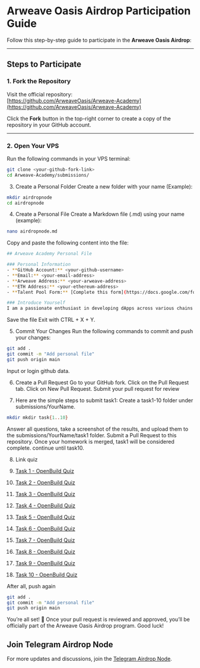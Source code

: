# Arweave Oasis Airdrop Participation Guide  

Follow this step-by-step guide to participate in the **Arweave Oasis Airdrop**:  

---

## Steps to Participate  

### 1. Fork the Repository  
Visit the official repository:  
[https://github.com/ArweaveOasis/Arweave-Academy](https://github.com/ArweaveOasis/Arweave-Academy)  

Click the **Fork** button in the top-right corner to create a copy of the repository in your GitHub account.  

---

### 2. Open Your VPS  
Run the following commands in your VPS terminal:  
```bash  
git clone <your-github-fork-link>  
cd Arweave-Academy/submissions/  
```

3. Create a Personal Folder
Create a new folder with your name (Example):
```bash
mkdir airdropnode  
cd airdropnode  
```

4. Create a Personal File
Create a Markdown file (.md) using your name (example):
```bash
nano airdropnode.md
```
Copy and paste the following content into the file:
```bash
## Arweave Academy Personal File  

### Personal Information  
- **GitHub Account:** <your-github-username>  
- **Email:** <your-email-address>  
- **Arweave Address:** <your-arweave-address>  
- **ETH Address:** <your-ethereum-address>  
- **Talent Pool Form:** [Complete this form](https://docs.google.com/forms/d/e/1FAIpQLSfWA5fIIcBgmRppm3jNz5vmf9Mai_QMVil-2pO4r7YKn_Zhtw/viewform?usp=sf_link)  

### Introduce Yourself  
I am a passionate enthusiast in developing dApps across various chains in the Web3 ecosystem. I currently work as a freelance node developer, node runner, and node operator.  
```
Save the file Exit with CTRL + X + Y.

5. Commit Your Changes
Run the following commands to commit and push your changes:
```bash
git add .  
git commit -m "Add personal file"  
git push origin main  
```
Input or login github data.

6. Create a Pull Request
Go to your GitHub fork.
Click on the Pull Request tab.
Click on New Pull Request.
Submit your pull request for review

7. Here are the simple steps to submit task1: Create a task1-10 folder under submissions/YourName.

```bash
mkdir mkdir task{1..10}
```
   
Answer all questions, take a screenshot of the results, and upload them to the submissions/YourName/task1 folder. Submit a Pull Request to this repository. Once your homework is merged, task1 will be considered complete. continue until task10.

8. Link quiz

1. [Task 1 - OpenBuild Quiz](https://openbuild.xyz/quiz/202501081)  
2. [Task 2 - OpenBuild Quiz](https://openbuild.xyz/quiz/202501082)  
3. [Task 3 - OpenBuild Quiz](https://openbuild.xyz/quiz/202501083)  
4. [Task 4 - OpenBuild Quiz](https://openbuild.xyz/quiz/202501084)  
5. [Task 5 - OpenBuild Quiz](https://openbuild.xyz/quiz/202501085)  
6. [Task 6 - OpenBuild Quiz](https://openbuild.xyz/quiz/202501086)  
7. [Task 7 - OpenBuild Quiz](https://openbuild.xyz/quiz/202501087)  
8. [Task 8 - OpenBuild Quiz](https://openbuild.xyz/quiz/202501088)  
9. [Task 9 - OpenBuild Quiz](https://openbuild.xyz/quiz/202501089)  
10. [Task 10 - OpenBuild Quiz](https://openbuild.xyz/quiz/202501090)

After all, push again
```bash
git add .  
git commit -m "Add personal file"  
git push origin main  
```

You’re all set! 🎉 Once your pull request is reviewed and approved, you’ll be officially part of the Arweave Oasis Airdrop program. Good luck!

## Join Telegram Airdrop Node

For more updates and discussions, join the 
[Telegram Airdrop Node](https://t.me/airdrop_node).


